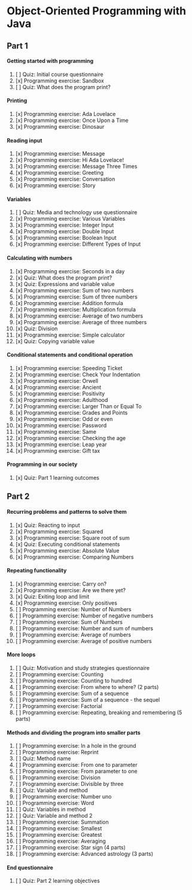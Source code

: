 # Object-Oriented Programming with Java

## Part 1
#### Getting started with programming
1. [ ] Quiz: Initial course questionnaire
2. [x] Programming exercise: Sandbox
3. [ ] Quiz: What does the program print?
#### Printing
1. [x] Programming exercise: Ada Lovelace
2. [x] Programming exercise: Once Upon a Time
3. [x] Programming exercise: Dinosaur
#### Reading input
1. [x] Programming exercise: Message
2. [x] Programming exercise: Hi Ada Lovelace!
3. [x] Programming exercise: Message Three Times
4. [x] Programming exercise: Greeting
5. [x] Programming exercise: Conversation
6. [x] Programming exercise: Story
#### Variables
1. [ ] Quiz: Media and technology use questionnaire
2. [x] Programming exercise: Various Variables
3. [x] Programming exercise: Integer Input
4. [x] Programming exercise: Double Input
5. [x] Programming exercise: Boolean Input
6. [x] Programming exercise: Different Types of Input
#### Calculating with numbers
1. [x] Programming exercise: Seconds in a day
2. [x] Quiz: What does the program print?
3. [x] Quiz: Expressions and variable value
4. [x] Programming exercise: Sum of two numbers
5. [x] Programming exercise: Sum of three numbers
6. [x] Programming exercise: Addition formula
7. [x] Programming exercise: Multiplication formula
8. [x] Programming exercise: Average of two numbers
9. [x] Programming exercise: Average of three numbers
10. [x] Quiz: Division
11. [x] Programming exercise: Simple calculator
12. [x] Quiz: Copying variable value
#### Conditional statements and conditional operation
1. [x] Programming exercise: Speeding Ticket
2. [x] Programming exercise: Check Your Indentation
3. [x] Programming exercise: Orwell
4. [x] Programming exercise: Ancient
5. [x] Programming exercise: Positivity
6. [x] Programming exercise: Adulthood
7. [x] Programming exercise: Larger Than or Equal To
8. [x] Programming exercise: Grades and Points
9. [x] Programming exercise: Odd or even
10. [x] Programming exercise: Password
11. [x] Programming exercise: Same
12. [x] Programming exercise: Checking the age
13. [x] Programming exercise: Leap year
14. [x] Programming exercise: Gift tax
#### Programming in our society
1. [x] Quiz: Part 1 learning outcomes


## Part 2
#### Recurring problems and patterns to solve them
1. [x] Quiz: Reacting to input
2. [x] Programming exercise: Squared
3. [x] Programming exercise: Square root of sum
4. [x] Quiz: Executing conditional statements
5. [x] Programming exercise: Absolute Value
6. [x] Programming exercise: Comparing Numbers
#### Repeating functionality
1. [x] Programming exercise: Carry on?
2. [x] Programming exercise: Are we there yet?
3. [x] Quiz: Exiting loop and limit
4. [x] Programming exercise: Only positives
5. [ ] Programming exercise: Number of Numbers
6. [ ] Programming exercise: Number of negative numbers
7. [ ] Programming exercise: Sum of Numbers
8. [ ] Programming exercise: Number and sum of numbers
9. [ ] Programming exercise: Average of numbers
10. [ ] Programming exercise: Average of positive numbers
#### More loops
1. [ ] Quiz: Motivation and study strategies questionnaire
2. [ ] Programming exercise: Counting
3. [ ] Programming exercise: Counting to hundred
4. [ ] Programming exercise: From where to where? (2 parts)
5. [ ] Programming exercise: Sum of a sequence
6. [ ] Programming exercise: Sum of a sequence - the sequel
7. [ ] Programming exercise: Factorial
8. [ ] Programming exercise: Repeating, breaking and remembering (5 parts)
#### Methods and dividing the program into smaller parts
1. [ ] Programming exercise: In a hole in the ground
2. [ ] Programming exercise: Reprint
3. [ ] Quiz: Method name
4. [ ] Programming exercise: From one to parameter
5. [ ] Programming exercise: From parameter to one
6. [ ] Programming exercise: Division
7. [ ] Programming exercise: Divisible by three
8. [ ] Quiz: Variable and method
9. [ ] Programming exercise: Number uno
10. [ ] Programming exercise: Word
11. [ ] Quiz: Variables in method
12. [ ] Quiz: Variable and method 2
13. [ ] Programming exercise: Summation
14. [ ] Programming exercise: Smallest
15. [ ] Programming exercise: Greatest
16. [ ] Programming exercise: Averaging
17. [ ] Programming exercise: Star sign (4 parts)
18. [ ] Programming exercise: Advanced astrology (3 parts)
#### End questionnaire
1. [ ] Quiz: Part 2 learning objectives
